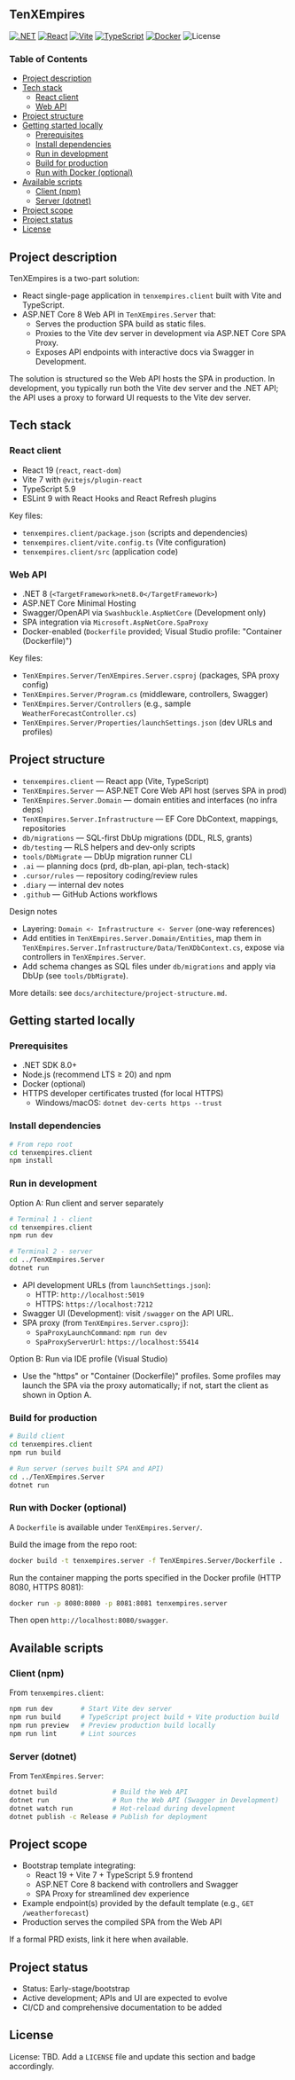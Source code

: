 ## TenXEmpires

[![.NET](https://img.shields.io/badge/.NET-8.0-512BD4?logo=dotnet&logoColor=white)](https://dotnet.microsoft.com/)
[![React](https://img.shields.io/badge/React-19-61DAFB?logo=react&logoColor=white)](https://react.dev/)
[![Vite](https://img.shields.io/badge/Vite-7-646CFF?logo=vite&logoColor=white)](https://vitejs.dev/)
[![TypeScript](https://img.shields.io/badge/TypeScript-5.9-3178C6?logo=typescript&logoColor=white)](https://www.typescriptlang.org/)
[![Docker](https://img.shields.io/badge/Docker-ready-2496ED?logo=docker&logoColor=white)](https://www.docker.com/)
![License](https://img.shields.io/badge/License-TBD-lightgrey)

### Table of Contents
- [Project description](#project-description)
- [Tech stack](#tech-stack)
  - [React client](#react-client)
  - [Web API](#web-api)
- [Project structure](#project-structure)
- [Getting started locally](#getting-started-locally)
  - [Prerequisites](#prerequisites)
  - [Install dependencies](#install-dependencies)
  - [Run in development](#run-in-development)
  - [Build for production](#build-for-production)
  - [Run with Docker (optional)](#run-with-docker-optional)
- [Available scripts](#available-scripts)
  - [Client (npm)](#client-npm)
  - [Server (dotnet)](#server-dotnet)
- [Project scope](#project-scope)
- [Project status](#project-status)
- [License](#license)

## Project description
TenXEmpires is a two-part solution:
- React single-page application in `tenxempires.client` built with Vite and TypeScript.
- ASP.NET Core 8 Web API in `TenXEmpires.Server` that:
  - Serves the production SPA build as static files.
  - Proxies to the Vite dev server in development via ASP.NET Core SPA Proxy.
  - Exposes API endpoints with interactive docs via Swagger in Development.

The solution is structured so the Web API hosts the SPA in production. In development, you typically run both the Vite dev server and the .NET API; the API uses a proxy to forward UI requests to the Vite dev server.

## Tech stack

### React client
- React 19 (`react`, `react-dom`)
- Vite 7 with `@vitejs/plugin-react`
- TypeScript 5.9
- ESLint 9 with React Hooks and React Refresh plugins

Key files:
- `tenxempires.client/package.json` (scripts and dependencies)
- `tenxempires.client/vite.config.ts` (Vite configuration)
- `tenxempires.client/src` (application code)

### Web API
- .NET 8 (`<TargetFramework>net8.0</TargetFramework>`)
- ASP.NET Core Minimal Hosting
- Swagger/OpenAPI via `Swashbuckle.AspNetCore` (Development only)
- SPA integration via `Microsoft.AspNetCore.SpaProxy`
- Docker-enabled (`Dockerfile` provided; Visual Studio profile: "Container (Dockerfile)")

Key files:
- `TenXEmpires.Server/TenXEmpires.Server.csproj` (packages, SPA proxy config)
- `TenXEmpires.Server/Program.cs` (middleware, controllers, Swagger)
- `TenXEmpires.Server/Controllers` (e.g., sample `WeatherForecastController.cs`)
- `TenXEmpires.Server/Properties/launchSettings.json` (dev URLs and profiles)

## Project structure

- `tenxempires.client` — React app (Vite, TypeScript)
- `TenXEmpires.Server` — ASP.NET Core Web API host (serves SPA in prod)
- `TenXEmpires.Server.Domain` — domain entities and interfaces (no infra deps)
- `TenXEmpires.Server.Infrastructure` — EF Core DbContext, mappings, repositories
- `db/migrations` — SQL-first DbUp migrations (DDL, RLS, grants)
- `db/testing` — RLS helpers and dev-only scripts
- `tools/DbMigrate` — DbUp migration runner CLI
- `.ai` — planning docs (prd, db-plan, api-plan, tech-stack)
- `.cursor/rules` — repository coding/review rules
- `.diary` — internal dev notes
- `.github` — GitHub Actions workflows

Design notes

- Layering: `Domain <- Infrastructure <- Server` (one-way references)
- Add entities in `TenXEmpires.Server.Domain/Entities`, map them in `TenXEmpires.Server.Infrastructure/Data/TenXDbContext.cs`, expose via controllers in `TenXEmpires.Server`.
- Add schema changes as SQL files under `db/migrations` and apply via DbUp (see `tools/DbMigrate`).

More details: see `docs/architecture/project-structure.md`.

## Getting started locally

### Prerequisites
- .NET SDK 8.0+
- Node.js (recommend LTS ≥ 20) and npm
- Docker (optional)
- HTTPS developer certificates trusted (for local HTTPS)
  - Windows/macOS: `dotnet dev-certs https --trust`

### Install dependencies
```bash
# From repo root
cd tenxempires.client
npm install
```

### Run in development
Option A: Run client and server separately
```bash
# Terminal 1 - client
cd tenxempires.client
npm run dev

# Terminal 2 - server
cd ../TenXEmpires.Server
dotnet run
```
- API development URLs (from `launchSettings.json`):
  - HTTP: `http://localhost:5019`
  - HTTPS: `https://localhost:7212`
- Swagger UI (Development): visit `/swagger` on the API URL.
- SPA proxy (from `TenXEmpires.Server.csproj`):
  - `SpaProxyLaunchCommand`: `npm run dev`
  - `SpaProxyServerUrl`: `https://localhost:55414`

Option B: Run via IDE profile (Visual Studio)
- Use the "https" or "Container (Dockerfile)" profiles. Some profiles may launch the SPA via the proxy automatically; if not, start the client as shown in Option A.

### Build for production
```bash
# Build client
cd tenxempires.client
npm run build

# Run server (serves built SPA and API)
cd ../TenXEmpires.Server
dotnet run
```

### Run with Docker (optional)
A `Dockerfile` is available under `TenXEmpires.Server/`.

Build the image from the repo root:
```bash
docker build -t tenxempires.server -f TenXEmpires.Server/Dockerfile .
```

Run the container mapping the ports specified in the Docker profile (HTTP 8080, HTTPS 8081):
```bash
docker run -p 8080:8080 -p 8081:8081 tenxempires.server
```
Then open `http://localhost:8080/swagger`.

## Available scripts

### Client (npm)
From `tenxempires.client`:
```bash
npm run dev       # Start Vite dev server
npm run build     # TypeScript project build + Vite production build
npm run preview   # Preview production build locally
npm run lint      # Lint sources
```

### Server (dotnet)
From `TenXEmpires.Server`:
```bash
dotnet build              # Build the Web API
dotnet run                # Run the Web API (Swagger in Development)
dotnet watch run          # Hot-reload during development
dotnet publish -c Release # Publish for deployment
```

## Project scope
- Bootstrap template integrating:
  - React 19 + Vite 7 + TypeScript 5.9 frontend
  - ASP.NET Core 8 backend with controllers and Swagger
  - SPA Proxy for streamlined dev experience
- Example endpoint(s) provided by the default template (e.g., `GET /weatherforecast`)
- Production serves the compiled SPA from the Web API

If a formal PRD exists, link it here when available.

## Project status
- Status: Early-stage/bootstrap
- Active development; APIs and UI are expected to evolve
- CI/CD and comprehensive documentation to be added

## License
License: TBD. Add a `LICENSE` file and update this section and badge accordingly.


